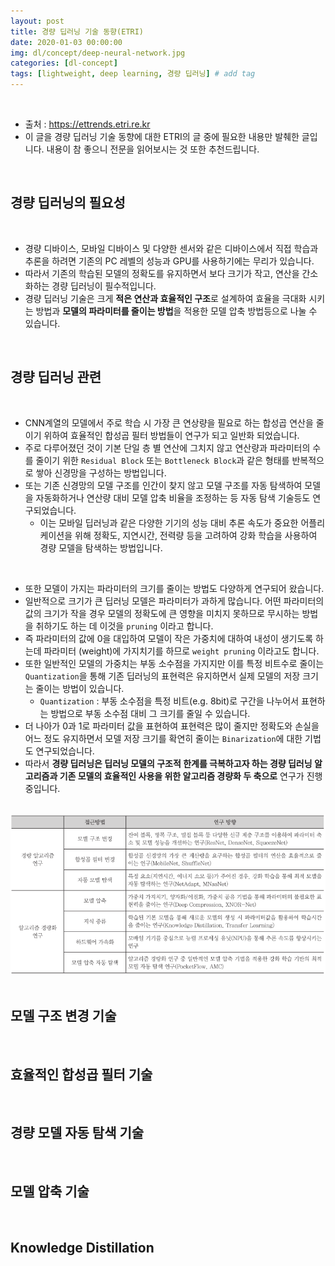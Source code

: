 ```yaml
---
layout: post
title: 경량 딥러닝 기술 동향(ETRI)
date: 2020-01-03 00:00:00
img: dl/concept/deep-neural-network.jpg
categories: [dl-concept]
tags: [lightweight, deep learning, 경량 딥러닝] # add tag
---
```


<br>

- 출처 : https://ettrends.etri.re.kr
- 이 글을 경량 딥러닝 기술 동향에 대한 ETRI의 글 중에 필요한 내용만 발췌한 글입니다. 내용이 참 좋으니 전문을 읽어보시는 것 또한 추천드립니다.

<br>

## **경량 딥러닝의 필요성**

<br>

- 경량 디바이스, 모바일 디바이스 및 다양한 센서와 같은 디바이스에서 직접 학습과 추론을 하려면 기존의 PC 레벨의 성능과 GPU를 사용하기에는 무리가 있습니다.
- 따라서 기존의 학습된 모델의 정확도를 유지하면서 보다 크기가 작고, 연산을 간소화하는 경량 딥러닝이 필수적입니다.
- 경량 딥러닝 기술은 크게 **적은 연산과 효율적인 구조**로 설계하여 효율을 극대화 시키는 방법과 **모델의 파라미터를 줄이는 방법**을 적용한 모델 압축 방법등으로 나눌 수 있습니다.

<br>

## **경량 딥러닝 관련**

<br>

- CNN계열의 모델에서 주로 학습 시 가장 큰 연상량을 필요로 하는 합성곱 연산을 줄이기 위하여 효율적인 합성곱 필터 방법들이 연구가 되고 일반화 되었습니다.
- 주로 다루어졌던 것이 기본 단일 층 별 연산에 그치지 않고 연산량과 파라미터의 수를 줄이기 위한 `Residual Block` 또는 `Bottleneck Block`과 같은 형태를 반복적으로 쌓아 신경망을 구성하는 방법입니다.
- 또는 기존 신경망의 모델 구조를 인간이 찾지 않고 모델 구조를 자동 탐색하여 모델을 자동화하거나 연산량 대비 모델 압축 비율을 조정하는 등 자동 탐색 기술등도 연구되었습니다.
  - 이는 모바일 딥러닝과 같은 다양한 기기의 성능 대비 추론 속도가 중요한 어플리케이션을 위해 정확도, 지연시간, 전력량 등을 고려하여 강화 학습을 사용하여 경량 모델을 탐색하는 방법입니다.

<br>

- 또한 모델이 가지는 파라미터의 크기를 줄이는 방법도 다양하게 연구되어 왔습니다.
- 일반적으로 크기가 큰 딥러닝 모델은 파라미터가 과하게 많습니다. 어떤 파라미터의 값의 크기가 작을 경우 모델의 정확도에 큰 영향을 미치지 못하므로 무시하는 방법을 취하기도 하는 데 이것을 `pruning` 이라고 합니다.
- 즉 파라미터의 값에 0을 대입하여 모델이 작은 가중치에 대하여 내성이 생기도록 하는데 파라미터 (weight)에 가지치기를 하므로 `weight pruning` 이라고도 합니다.
- 또한 일반적인 모델의 가중치는 부동 소수점을 가지지만 이를 특정 비트수로 줄이는 `Quantization`을 통해 기존 딥러닝의 표현력은 유지하면서 실제 모델의 저장 크기는 줄이는 방법이 있습니다.
    - `Quantization` : 부동 소수점을 특정 비트(e.g. 8bit)로 구간을 나누어서 표현하는 방법으로 부동 소수점 대비 그 크기를 줄일 수 있습니다.
- 더 나아가 0과 1로 파라미터 값을 표현하여 표현력은 많이 줄지만 정확도와 손실을 어느 정도 유지하면서 모델 저장 크기를 확연히 줄이는 `Binarization`에 대한 기법도 연구되었습니다.
- 따라서 **경량 딥러닝은 딥러닝 모델의 구조적 한계를 극복하고자 하는 경량 딥러닝 알고리즘과 기존 모델의 효율적인 사용을 위한 알고리즘 경량화 두 축으로** 연구가 진행중입니다.

<br>
<center><img src="../assets/img/dl/concept/light_weight_dl/0.png" alt="Drawing" style="width: 800px;"/></center>
<br>

## **모델 구조 변경 기술**

<br>

## **효율적인 합성곱 필터 기술**

<br>

## **경량 모델 자동 탐색 기술**

<br>

## **모델 압축 기술**

<br>

## **Knowledge Distillation**

<br>

